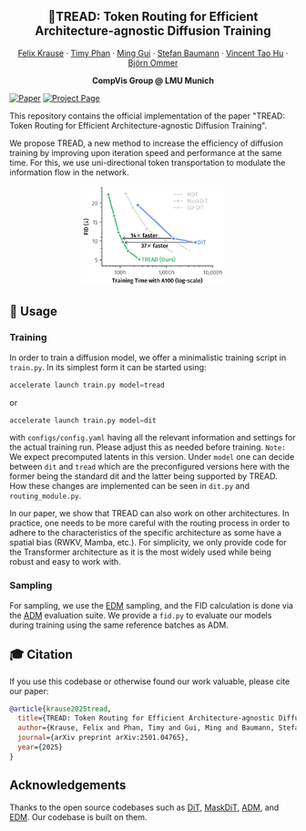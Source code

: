 <h2 align="center">👟TREAD: Token Routing for Efficient Architecture-agnostic Diffusion Training</h2>
<div align="center"> 
  <a href="" target="_blank">Felix Krause</a> · 
  <a href="" target="_blank">Timy Phan</a> · 
  <a href="" target="_blank">Ming Gui</a> · 
  <a href="https://stefan-baumann.eu/" target="_blank">Stefan Baumann</a> · 
  <a href="https://taohu.me" target="_blank">Vincent Tao Hu</a> · 
  <a href="https://ommer-lab.com/people/ommer/" target="_blank">Björn Ommer</a>
</div>
<p align="center"> 
  <b>CompVis Group @ LMU Munich</b> <br/>
</p>

[![Paper](https://img.shields.io/badge/arXiv-PDF-b31b1b)](https://arxiv.org/abs/2501.04765)
[![Project Page](https://img.shields.io/badge/Project-Page-blue)](https://compvis.github.io/cleandift/)

This repository contains the official implementation of the paper "TREAD: Token Routing for Efficient Architecture-agnostic Diffusion Training".

We propose TREAD, a new method to increase the efficiency of diffusion training by improving upon iteration speed and performance at the same time. For this, we use uni-directional token transportation to modulate the information flow in the network.

<div align="center">
  <img src="./docs/images/teaser.png" alt="teaser" style="width:50%;">
</div>

## 🚀 Usage

### Training

In order to train a diffusion model, we offer a minimalistic training script in `train.py`. In its simplest form it can be started using:

```python
accelerate launch train.py model=tread
```

or

```python
accelerate launch train.py model=dit
```

with `configs/config.yaml` having all the relevant information and settings for the actual training run. Please adjust this as needed before training.
`Note:` We expect precomputed latents in this version.
Under `model` one can decide between `dit` and `tread` which are the preconfigured versions here with the former being the standard dit and the latter being supported by TREAD. How these changes are implemented can be seen in `dit.py` and `routing_module.py`.

In our paper, we show that TREAD can also work on other architectures. In practice, one needs to be more careful with the routing process in order to adhere to the characteristics of the specific architecture as some have a spatial bias (RWKV, Mamba, etc.). For simplicity, we only provide code for the Transformer architecture as it is the most widely used while being robust and easy to work with.

### Sampling

For sampling, we use the [EDM](https://github.com/NVlabs/edm) sampling, and the FID calculation is done via the [ADM](https://github.com/openai/guided-diffusion) evaluation suite. We provide a `fid.py` to evaluate our models during training using the same reference batches as ADM.

## 🎓 Citation

If you use this codebase or otherwise found our work valuable, please cite our paper:

```bibtex
@article{krause2025tread,
  title={TREAD: Token Routing for Efficient Architecture-agnostic Diffusion Training},
  author={Krause, Felix and Phan, Timy and Gui, Ming and Baumann, Stefan Andreas and Hu, Vincent Tao and Ommer, Bj{\"o}rn},
  journal={arXiv preprint arXiv:2501.04765},
  year={2025}
}
```

## Acknowledgements

Thanks to the open source codebases such as [DiT](https://github.com/facebookresearch/DiT), [MaskDiT](https://github.com/Anima-Lab/MaskDiT), [ADM](https://github.com/openai/guided-diffusion), and [EDM](https://github.com/NVlabs/edm). Our codebase is built on them.
